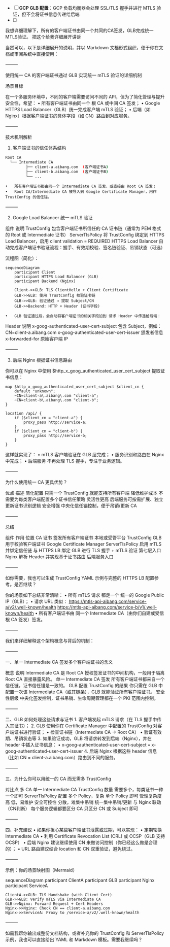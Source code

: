 
- [ ] **GCP GLB 配置**：GCP 负载均衡器会处理 SSL/TLS 握手并进行 MTLS 验证，但不会将证书信息传递给后端
- [ ] 

我想详细理解下，所有的客户端证书由同一个共同的CA签发，GLB完成统一MTLS验证。 把这个给我详细展开讲诉

当然可以，以下是详细展开的说明，并以 Markdown 文档形式组织，便于你在文档或审阅系统中直接使用：

⸻

使用统一 CA 的客户端证书通过 GLB 实现统一 mTLS 验证的详细机制

场景目标

在一个多服务环境中，不同的客户端需要访问不同的 API，但为了简化管理与提升安全性，希望：
	•	所有客户端证书由同一个 根 CA 或中间 CA 签发；
	•	Google HTTPS Load Balancer（GLB）统一完成客户端 mTLS 验证；
	•	后端（如 Nginx）根据客户端证书的具体字段（如 CN）路由到对应服务。

⸻

技术机制解析

1. 客户端证书的信任体系结构
```bash
Root CA
  └── Intermediate CA
         ├── client-a.aibang.com  (客户端证书A)
         ├── client-b.aibang.com  (客户端证书B)
         └── ...
```
	•	所有客户端证书都由同一个 Intermediate CA 签发，或直接由 Root CA 签发；
	•	Root CA/Intermediate CA 被导入到 Google Certificate Manager，用作 TrustConfig 的信任锚。

⸻

2. Google Load Balancer 统一 mTLS 验证

组件	说明
TrustConfig	包含客户端证书所信任的 CA 证书链（通常为 PEM 格式的 Root 或 Intermediate 证书）
ServerTlsPolicy	将 TrustConfig 绑定到 HTTPS Load Balancer，启用 client validation = REQUIRED
HTTPS Load Balancer	自动完成客户端证书验证流程：握手、有效期校验、签名链验证、吊销状态（可选）

流程图（简化）：
```mermaid
sequenceDiagram
    participant Client
    participant HTTPS Load Balancer (GLB)
    participant Backend (Nginx)

    Client->>GLB: TLS ClientHello + Client Certificate
    GLB->>GLB: 使用 TrustConfig 校验证书链
    GLB->>GLB: 验证通过 → 提取 Subject/CN
    GLB->>Backend: HTTP + Header (证书字段)
```
	•	GLB 验证通过后，会自动将客户端证书的相关字段加到 请求 Header 中传递给后端：

Header	说明
x-goog-authenticated-user-cert-subject	包含 Subject，例如：CN=client-a.aibang.com
x-goog-authenticated-user-cert-issuer	颁发者信息
x-forwarded-for	原始客户端 IP



⸻

3. 后端 Nginx 根据证书信息路由

你可以在 Nginx 中使用 $http_x_goog_authenticated_user_cert_subject 提取证书信息：
```nginx
map $http_x_goog_authenticated_user_cert_subject $client_cn {
    default "unknown";
    ~CN=client-a\.aibang\.com "client-a";
    ~CN=client-b\.aibang\.com "client-b";
}

location /api/ {
    if ($client_cn = "client-a") {
        proxy_pass http://service-a;
    }
    if ($client_cn = "client-b") {
        proxy_pass http://service-b;
    }
}
```
这样就实现了：
	•	mTLS 客户端验证在 GLB 层完成；
	•	服务识别和路由在 Nginx 中完成；
	•	后端服务 不再处理 TLS 握手，专注于业务逻辑。

⸻

为什么使用统一 CA 更具优势？

优点	描述
简化配置	只需一个 TrustConfig 就能支持所有客户端
降低维护成本	不需要为每类客户端配置多个证书信任策略
灵活性更高	后端服务可按需扩展、独立更新证书识别逻辑
安全增强	中央化信任锚控制，便于吊销/更新 CA



⸻

总结

组件	作用	位置
CA 证书	签发所有客户端证书	本地或受管平台
TrustConfig	GLB 用于校验客户端证书	Google Certificate Manager
ServerTlsPolicy	启用 mTLS 并绑定信任链	与 HTTPS LB 绑定
GLB	进行 TLS 握手 + mTLS 验证	第七层入口
Nginx	解析 Header 并实现基于证书路由	后端服务入口



⸻

如你需要，我也可以生成 TrustConfig YAML 示例与完整的 HTTPS LB 配置参考。是否继续？




你的场景如下总结非常清晰：
	•	所有 mTLS 请求 都走一个 统一的 Google Public IP（GLB）；
	•	请求 URL 类似：
https://mtls-api-aibang.com/service-a/v2/.well-known/health
https://mtls-api-aibang.com/service-b/v1/.well-known/health
	•	所有客户端证书由 同一个 Intermediate CA（由你们自建或受信根 CA 签发）签发。

⸻

我们来详细解释这个架构概念与背后的机制：

⸻

一、单一 Intermediate CA 签发多个客户端证书的含义

概念	说明
Intermediate CA	是 Root CA 授权签发证书的中间机构，一般用于隔离 Root CA 直接暴露风险。
单一 Intermediate CA 签发	所有客户端证书都来自一个信任链，证书信任锚是一致的。
GLB 配置 TrustConfig 的结果	你只需在 GLB 中配置一次该 Intermediate CA（或其链条），GLB 就能验证所有客户端证书。
安全性层级	中央化签发控制，证书吊销、生命周期管理都在一个 PKI 范围内控制。



⸻

二、GLB 如何处理这些请求与证书
	1.	客户端发起 mTLS 请求（在 TLS 握手中传入其证书）；
	2.	GLB 使用你在 Certificate Manager 中配置的 TrustConfig 对客户端证书进行验证；
	•	检查证书链（Intermediate CA → Root CA）
	•	验证有效期、吊销状态等
	3.	如果验证成功，GLB 将请求转发到后端（Nginx），并在 header 中插入证书信息：
	•	x-goog-authenticated-user-cert-subject
	•	x-goog-authenticated-user-cert-issuer
	4.	后端 Nginx 根据这些 header 信息（比如 CN = client-a.aibang.com）路由到不同的服务。

⸻

三、为什么你可以用统一的 CA 而无需多 TrustConfig

对比点	多 CA	单一 Intermediate CA
TrustConfig 数量	需要多个，每类证书一种	一个即可
ServerTlsPolicy 配置	多个 Policy，复杂	单个 Policy 即可
管理复杂度	高	低，易维护
安全可控性	分散，难集中吊销	统一集中吊销/更新
与 Nginx 联动（CN判断）	每个服务逻辑都要区分 CA	只区分 CN 或 Subject 即可



⸻

四、补充建议
	•	如果你担心某些客户端证书泄露或过期，可以实现：
	•	定期轮换 Intermediate CA
	•	利用 Certificate Revocation List (CRL) 或 OCSP（GLB 支持 OCSP）
	•	后端 Nginx 建议继续使用 CN 来做访问控制（你已经这么做是合理的）；
	•	URL 路由建议结合 location 和 CN 双重验证，避免绕过。

⸻

示例：你的场景映射图（Mermaid）

sequenceDiagram
    participant ClientA
    participant GLB
    participant Nginx
    participant ServiceA

    ClientA->>GLB: TLS Handshake (with Client Cert)
    GLB->>GLB: Verify mTLS via Intermediate CA
    GLB->>Nginx: Forward Request + Cert Headers
    Nginx->>Nginx: Check CN == client-a.aibang.com
    Nginx->>ServiceA: Proxy to /service-a/v2/.well-known/health



⸻

如需我帮你输出成整份文档结构，或者补充你的 TrustConfig 和 ServerTlsPolicy 示例，我也可以直接给出 YAML 和 Markdown 模板。需要我继续吗？
